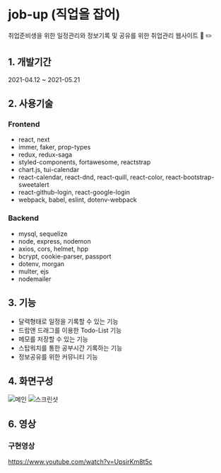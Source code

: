 # job-up (직업을 잡어)
취업준비생을 위한 일정관리와 정보기록 및 공유를 위한 취업관리 웹사이트 :memo: ✏️

## 1. 개발기간
2021-04.12 ~ 2021-05.21

## 2. 사용기술
### Frontend

* react, next
* immer, faker, prop-types
* redux, redux-saga
* styled-components, fortawesome, reactstrap
* chart.js, tui-calendar
* react-calendar, react-dnd, react-quill, react-color, react-bootstrap-sweetalert
* react-github-login, react-google-login
* webpack, babel, eslint, dotenv-webpack

### Backend

* mysql, sequelize
* node, express, nodemon
* axios, cors, helmet, hpp
* bcrypt, cookie-parser, passport
* dotenv, morgan
* multer, ejs
* nodemailer

## 3. 기능
* 달력형태로 일정을 기록할 수 있는 기능
* 드랍앤 드래그를 이용한 Todo-List 기능
* 메모를 저장할 수 있는 기능
* 스탑워치를 통한 공부시간 기록하는 기능
* 정보공유를 위한 커뮤니티 기능

## 4. 화면구성
![메인](https://user-images.githubusercontent.com/50124537/119265651-66878700-bc22-11eb-928d-a53606a70d32.PNG)
![스크린샷](https://user-images.githubusercontent.com/50124537/119265766-cd0ca500-bc22-11eb-9025-114e3f7242f9.png)


## 6. 영상
### 구현영상
https://www.youtube.com/watch?v=UpsirKm8t5c
